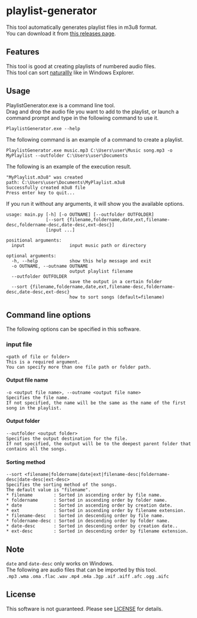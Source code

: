 # playlist-generator
This tool automatically generates playlist files in m3u8 format.  
You can download it from [this releases page](https://github.com/takano536/playlist-generator/releases).

## Features
This tool is good at creating playlists of numbered audio files.  
This tool can sort [naturallly](https://en.wikipedia.org/wiki/Natural_sort_order) like in Windows Explorer.

## Usage
PlaylistGenerator.exe is a command line tool.  
Drag and drop the audio file you want to add to the playlist, or launch a command prompt and type in the following command to use it.
```
PlaylistGenerator.exe --help
```
The following command is an example of a command to create a playlist.
```
PlaylistGenerator.exe music.mp3 C:\Users\user\Music song.mp3 -o MyPlaylist --outfolder C:\Users\user\Documents
```
The following is an example of the execution result.
```
"MyPlaylist.m3u8" was created
path: C:\Users\user\Documents\MyPlaylist.m3u8
Successfully created m3u8 file
Press enter key to quit...
```
If you run it without any arguments, it will show you the available options.
```
usage: main.py [-h] [-o OUTNAME] [--outfolder OUTFOLDER]
               [--sort {filename,foldername,date,ext,filename-desc,foldername-desc,date-desc,ext-desc}]
               [input ...]

positional arguments:
  input                 input music path or directory

optional arguments:
  -h, --help            show this help message and exit
  -o OUTNAME, --outname OUTNAME
                        output playlist filename
  --outfolder OUTFOLDER
                        save the output in a certain folder
  --sort {filename,foldername,date,ext,filename-desc,foldername-desc,date-desc,ext-desc}
                        how to sort songs (default=filename)
```

## Command line options
The following options can be specified in this software.
### input file
```
<path of file or folder>
This is a required argument.
You can specify more than one file path or folder path.
```
#### Output file name
```
-o <output file name>, --outname <output file name>
Specifies the file name.
If not specified, the name will be the same as the name of the first song in the playlist.
```
#### Output folder
```
--outfolder <output folder>
Specifies the output destination for the file.
If not specified, the output will be to the deepest parent folder that contains all the songs.
```
#### Sorting method
```
--sort <filename|foldername|date|ext|filename-desc|foldername-desc|date-desc|ext-desc>
Specifies the sorting method of the songs.
The default value is "filename".
* filename        : Sorted in ascending order by file name.
* foldername      : Sorted in ascending order by folder name.
* date            : Sorted in ascending order by creation date.
* ext             : Sorted in ascending order by filename extension.
* filename-desc   : Sorted in descending order by file name.
* foldername-desc : Sorted in descending order by folder name.
* date-desc       : Sorted in descending order by creation date..
* ext-desc        : Sorted in descending order by filename extension.
```

## Note
`date` and `date-desc` only works on Windows.  
The following are audio files that can be imported by this tool.  
`.mp3` `.wma` `.oma` `.flac` `.wav` `.mp4` `.m4a` `.3gp` `.aif` `.aiff` `.afc` `.ogg` `.aifc`  

## License
This software is not guaranteed. Please see [LICENSE](LICENSE) for details.
